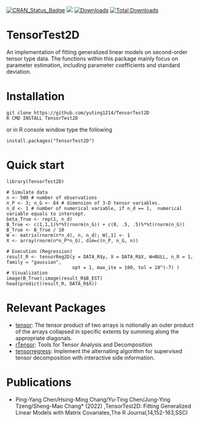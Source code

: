 [![CRAN_Status_Badge](https://www.r-pkg.org/badges/version/TensorTest2D?color=green)](https://cran.r-project.org/package=TensorTest2D)
[![](http://cranlogs.r-pkg.org/badges/grand-total/badger?color=green)](https://cran.r-project.org/package=badger)
[![Downloads](https://cranlogs.r-pkg.org/badges/TensorTest2D)](https://CRAN.R-project.org/package=TensorTest2D)
[![Total Downloads](https://cranlogs.r-pkg.org/badges/grand-total/TensorTest2D?color=orange)](https://CRAN.R-project.org/package=TensorTest2D)

# TensorTest2D
An implementation of fitting generalized linear models on second-order tensor type data. The functions within this package mainly focus on parameter estimation, including parameter coefficients and standard deviation.

# Installation
```
git clone https://github.com/yuting1214/TensorTest2D
R CMD INSTALL TensorTest2D
```
or in R console window type the following
```
install.packages("TensorTest2D")
```

# Quick start
```
library(TensorTest2D)

# Simulate data
n <- 500 # number of observations
n_P <- 3; n_G <- 64 # dimension of 3-D tensor variables.
n_d <- 1 # number of numerical variable, if n_d == 1,  numerical variable equals to intercept.
beta_True <- rep(1, n_d)
B_True <- c(1,1,1)%*%t(rnorm(n_G)) + c(0, .5, .5)%*%t(rnorm(n_G))
B_True <- B_True / 10
W <- matrix(rnorm(n*n_d), n, n_d); W[,1] <- 1
X <- array(rnorm(n*n_P*n_G), dim=c(n_P, n_G, n))

# Execution (Regression)
result_R <- tensorReg2D(y = DATA_R$y, X = DATA_R$X, W=NULL, n_R = 1, family = "gaussian",
                        opt = 1, max_ite = 100, tol = 10^(-7) )
# Visualization
image(B_True);image(result_R$B_EST)
head(predict(result_R, DATA_R$X))
```

# Relevant Packages
* [tensor](https://cran.r-project.org/web/packages/tensor/index.html): The tensor product of two arrays is notionally an outer product of the arrays collapsed in specific extents by summing along the appropriate diagonals.
* [rTensor](https://cran.r-project.org/web/packages/rTensor/index.html): Tools for Tensor Analysis and Decomposition
* [tensorregress](https://cran.r-project.org/web/packages/tensorregress/index.html): Implement the alternating algorithm for supervised tensor decomposition with interactive side information.

# Publications

* Ping-Yang Chen/Hsing-Ming Chang/Yu-Ting Chen/Jung-Ying Tzeng/Sheng-Mao Chang* (2022) ,TensorTest2D: Fitting Generalized Linear Models with Matrix Covariates,The R Journal,14,152-163,SSCI
